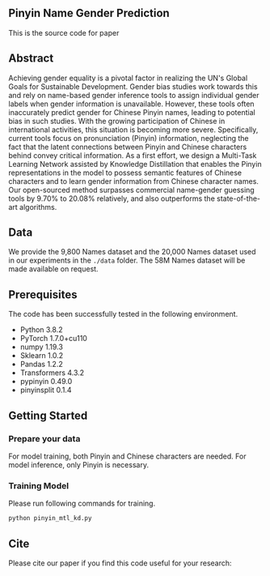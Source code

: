 ## Pinyin Name Gender Prediction
This is the source code for paper
## Abstract
Achieving gender equality is a pivotal factor in realizing the UN's Global Goals for Sustainable Development. Gender bias studies work towards this and rely on name-based gender inference tools to assign individual gender labels when gender information is unavailable. However, these tools often inaccurately predict gender for Chinese Pinyin names, leading to potential bias in such studies. With the growing participation of Chinese in international activities, this situation is becoming more severe. Specifically, current tools focus on pronunciation (Pinyin) information, neglecting the fact that the latent connections between Pinyin and Chinese characters behind convey critical information. As a first effort, we design a Multi-Task Learning Network assisted by Knowledge Distillation that enables the Pinyin representations in the model to possess semantic features of Chinese characters and to learn gender information from Chinese character names. Our open-sourced method surpasses commercial name-gender guessing tools by 9.70% to 20.08% relatively, and also outperforms the state-of-the-art algorithms.
## Data
We provide the 9,800 Names dataset and the 20,000 Names dataset used in our experiments in the `./data` folder. The 58M Names dataset will be made available on request.
## Prerequisites
The code has been successfully tested in the following environment.
 - Python 3.8.2
 - PyTorch 1.7.0+cu110
 - numpy 1.19.3
 - Sklearn 1.0.2
 - Pandas 1.2.2
 - Transformers 4.3.2
 - pypinyin 0.49.0
 - pinyinsplit 0.1.4
## Getting Started
### Prepare your data
For model training, both Pinyin and Chinese characters are needed. For model inference, only Pinyin is necessary.
### Training Model
Please run following commands for training.
```python
python pinyin_mtl_kd.py
```
## Cite
Please cite our paper if you find this code useful for your research:
